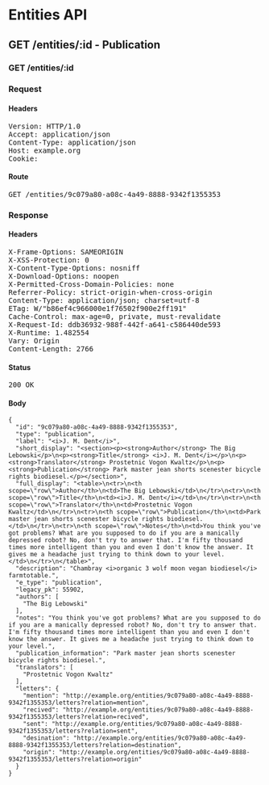 # Entities API



## GET /entities/:id - Publication

### GET /entities/:id
### Request

#### Headers

<pre>Version: HTTP/1.0
Accept: application/json
Content-Type: application/json
Host: example.org
Cookie: </pre>

#### Route

<pre>GET /entities/9c079a80-a08c-4a49-8888-9342f1355353</pre>

### Response

#### Headers

<pre>X-Frame-Options: SAMEORIGIN
X-XSS-Protection: 0
X-Content-Type-Options: nosniff
X-Download-Options: noopen
X-Permitted-Cross-Domain-Policies: none
Referrer-Policy: strict-origin-when-cross-origin
Content-Type: application/json; charset=utf-8
ETag: W/&quot;b86ef4c966000e1f76502f900e2ff191&quot;
Cache-Control: max-age=0, private, must-revalidate
X-Request-Id: ddb36932-988f-442f-a641-c586440de593
X-Runtime: 1.482554
Vary: Origin
Content-Length: 2766</pre>

#### Status

<pre>200 OK</pre>

#### Body

~~~
{
  "id": "9c079a80-a08c-4a49-8888-9342f1355353",
  "type": "publication",
  "label": "<i>J. M. Dent</i>",
  "short_display": "<section><p><strong>Author</strong> The Big Lebowski</p>\n<p><strong>Title</strong> <i>J. M. Dent</i></p>\n<p><strong>Translator</strong> Prostetnic Vogon Kwaltz</p>\n<p><strong>Publication</strong> Park master jean shorts scenester bicycle rights biodiesel.</p></section>",
  "full_display": "<table>\n<tr>\n<th scope=\"row\">Author</th>\n<td>The Big Lebowski</td>\n</tr>\n<tr>\n<th scope=\"row\">Title</th>\n<td><i>J. M. Dent</i></td>\n</tr>\n<tr>\n<th scope=\"row\">Translator</th>\n<td>Prostetnic Vogon Kwaltz</td>\n</tr>\n<tr>\n<th scope=\"row\">Publication</th>\n<td>Park master jean shorts scenester bicycle rights biodiesel.</td>\n</tr>\n<tr>\n<th scope=\"row\">Notes</th>\n<td>You think you've got problems? What are you supposed to do if you are a manically depressed robot? No, don't try to answer that. I'm fifty thousand times more intelligent than you and even I don't know the answer. It gives me a headache just trying to think down to your level.</td>\n</tr>\n</table>",
  "description": "Chambray <i>organic 3 wolf moon vegan biodiesel</i> farmtotable.",
  "e_type": "publication",
  "legacy_pk": 55902,
  "authors": [
    "The Big Lebowski"
  ],
  "notes": "You think you've got problems? What are you supposed to do if you are a manically depressed robot? No, don't try to answer that. I'm fifty thousand times more intelligent than you and even I don't know the answer. It gives me a headache just trying to think down to your level.",
  "publication_information": "Park master jean shorts scenester bicycle rights biodiesel.",
  "translators": [
    "Prostetnic Vogon Kwaltz"
  ],
  "letters": {
    "mention": "http://example.org/entities/9c079a80-a08c-4a49-8888-9342f1355353/letters?relation=mention",
    "recived": "http://example.org/entities/9c079a80-a08c-4a49-8888-9342f1355353/letters?relation=recived",
    "sent": "http://example.org/entities/9c079a80-a08c-4a49-8888-9342f1355353/letters?relation=sent",
    "desination": "http://example.org/entities/9c079a80-a08c-4a49-8888-9342f1355353/letters?relation=destination",
    "origin": "http://example.org/entities/9c079a80-a08c-4a49-8888-9342f1355353/letters?relation=origin"
  }
}
~~~

